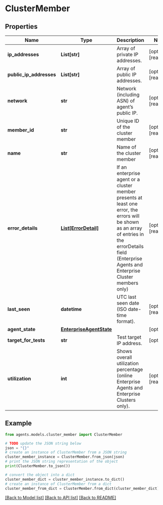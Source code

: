 # ClusterMember


## Properties

Name | Type | Description | Notes
------------ | ------------- | ------------- | -------------
**ip_addresses** | **List[str]** | Array of private IP addresses. | [optional] [readonly] 
**public_ip_addresses** | **List[str]** | Array of public IP addresses. | [optional] [readonly] 
**network** | **str** | Network (including ASN) of agent’s public IP. | [optional] [readonly] 
**member_id** | **str** | Unique ID of the cluster member | [optional] [readonly] 
**name** | **str** | Name of the cluster member | [optional] [readonly] 
**error_details** | [**List[ErrorDetail]**](ErrorDetail.md) | If an enterprise agent or a cluster member presents at least one error, the errors will be shown as an array of entries in the errorDetails field (Enterprise Agents and Enterprise Cluster members only) | [optional] [readonly] 
**last_seen** | **datetime** | UTC last seen date (ISO date-time format). | [optional] [readonly] 
**agent_state** | [**EnterpriseAgentState**](EnterpriseAgentState.md) |  | [optional] 
**target_for_tests** | **str** | Test target IP address. | [optional] 
**utilization** | **int** | Shows overall utilization percentage (online Enterprise Agents and Enterprise Clusters only). | [optional] [readonly] 

## Example

```python
from agents.models.cluster_member import ClusterMember

# TODO update the JSON string below
json = "{}"
# create an instance of ClusterMember from a JSON string
cluster_member_instance = ClusterMember.from_json(json)
# print the JSON string representation of the object
print(ClusterMember.to_json())

# convert the object into a dict
cluster_member_dict = cluster_member_instance.to_dict()
# create an instance of ClusterMember from a dict
cluster_member_from_dict = ClusterMember.from_dict(cluster_member_dict)
```
[[Back to Model list]](../README.md#documentation-for-models) [[Back to API list]](../README.md#documentation-for-api-endpoints) [[Back to README]](../README.md)


